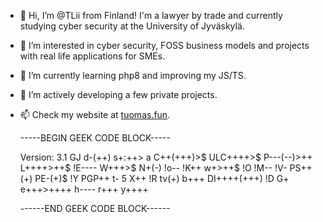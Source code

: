 - 👋 Hi, I’m @TLii from Finland! I'm a lawyer by trade and currently studying cyber security at the University of Jyväskylä.
- 👀 I’m interested in cyber security, FOSS business models and projects with real life applications for SMEs.
- 🌱 I’m currently learning php8 and improving my JS/TS.
- 💞️ I’m actively developing a few private projects.
- 📫 Check my website at [tuomas.fun](https://tuomas.fun).


    -----BEGIN GEEK CODE BLOCK-----
    
    Version: 3.1
    GJ d-(++) s+:++> a C++(+++)>$ ULC++++>$ P---(--)>++ L++++>++$ !E---- W+++>$ N+(-) !o-- !K++ w+>++$ !O !M-- !V- PS++(+) PE-(+)$ !Y PGP++ t- 5 X++ !R tv(+) b+++ DI++++(+++) !D G+ e+++>++++ h---- r+++ y++++
    
    ------END GEEK CODE BLOCK------ 
